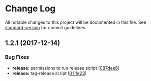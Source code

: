 # Change Log

All notable changes to this project will be documented in this file. See [standard-version](https://github.com/conventional-changelog/standard-version) for commit guidelines.

<a name="1.2.1"></a>
## 1.2.1 (2017-12-14)


### Bug Fixes

* **release:** permissions to run release script ([087dee6](https://github.com/Workpop/text-clipper/commit/087dee6))
* **release:** tag-release script ([011fe23](https://github.com/Workpop/text-clipper/commit/011fe23))

